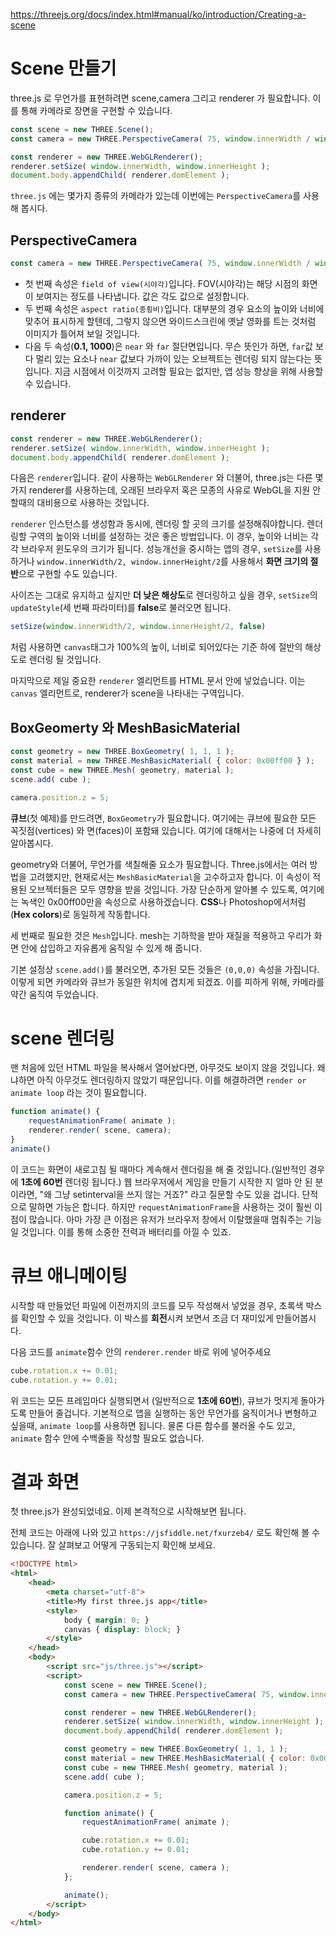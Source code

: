 https://threejs.org/docs/index.html#manual/ko/introduction/Creating-a-scene

# Scene 만들기
three.js 로 무언가를 표현하려면 scene,camera 그리고 renderer 가 필요합니다. 이를 통해 카메라로 장면을 구현할 수 있습니다.

```js
const scene = new THREE.Scene();
const camera = new THREE.PerspectiveCamera( 75, window.innerWidth / window.innerHeight, 0.1, 1000 );

const renderer = new THREE.WebGLRenderer();
renderer.setSize( window.innerWidth, window.innerHeight );
document.body.appendChild( renderer.domElement );
```

`three.js` 에는 몇가지 종류의 카메라가 있는데 이번에는 `PerspectiveCamera`를 사용해 봅시다.

## PerspectiveCamera

```js
const camera = new THREE.PerspectiveCamera( 75, window.innerWidth / window.innerHeight, 0.1, 1000 );
```

* 첫 번째 속성은 `field of view(시야각)`입니다. FOV(시야각)는 해당 시점의 화면이 보여지는 정도를 나타냅니다. 값은 각도 값으로 설정합니다.
* 두 번째 속성은 `aspect ratio(종횡비)`입니다. 대부분의 경우 요소의 높이와 너비에 맞추어 표시하게 할텐데, 그렇지 않으면 와이드스크린에 옛날 영화를 트는 것처럼 이미지가 틀어져 보일 것입니다.
* 다음 두 속성(**0.1, 1000**)은 `near` 와 `far` 절단면입니다. 무슨 뜻인가 하면, `far`값 보다 멀리 있는 요소나 `near` 값보다 가까이 있는 오브젝트는 렌더링 되지 않는다는 뜻입니다. 지금 시점에서 이것까지 고려할 필요는 없지만, 앱 성능 향상을 위해 사용할 수 있습니다.

## renderer
```js
const renderer = new THREE.WebGLRenderer();
renderer.setSize( window.innerWidth, window.innerHeight );
document.body.appendChild( renderer.domElement );
```

다음은 `renderer`입니다. 같이 사용하는 `WebGLRenderer` 와 더불어, three.js는 다른 몇가지 renderer를 사용하는데, 오래된 브라우저 혹은 모종의 사유로 WebGL을 지원 안할때의 대비용으로 사용하는 것입니다.

`renderer` 인스턴스를 생성함과 동시에, 렌더링 할 곳의 크기를 설정해줘야합니다. 렌더링할 구역의 높이와 너비를 설정하는 것은 좋은 방법입니다. 이 경우, 높이와 너비는 각각 브라우저 윈도우의 크기가 됩니다. 성능개선을 중시하는 앱의 경우, `setSize`를 사용하거나 `window.innerWidth/2, window.innerHeight/2`를 사용해서 **화면 크기의 절반**으로 구현할 수도 있습니다.

사이즈는 그대로 유지하고 싶지만 **더 낮은 해상도**로 렌더링하고 싶을 경우, `setSize`의 `updateStyle`(세 번째 파라미터)를 **false**로 불러오면 됩니다.
```js
setSize(window.innerWidth/2, window.innerHeight/2, false)
```
처럼 사용하면 `canvas`태그가 100%의 높이, 너비로 되어있다는 기준 하에 절반의 해상도로 렌더링 될 것입니다.

마지막으로 제일 중요한 `renderer` 엘리먼트를 HTML 문서 안에 넣었습니다. 이는 `canvas` 엘리먼트로, renderer가 scene을 나타내는 구역입니다.

## BoxGeomerty 와 MeshBasicMaterial
```js
const geometry = new THREE.BoxGeometry( 1, 1, 1 );
const material = new THREE.MeshBasicMaterial( { color: 0x00ff00 } );
const cube = new THREE.Mesh( geometry, material );
scene.add( cube );

camera.position.z = 5;
```

**큐브**(첫 예제)를 만드려면, `BoxGeometry`가 필요합니다. 여기에는 큐브에 필요한 모든 꼭짓점(vertices) 와 면(faces)이 포함돼 있습니다. 여기에 대해서는 나중에 더 자세히 알아봅시다.

geometry와 더불어, 무언가를 색칠해줄 요소가 필요합니다. Three.js에서는 여러 방법을 고려했지만, 현재로서는 `MeshBasicMaterial`을 고수하고자 합니다. 이 속성이 적용된 오브젝터들은 모두 영향을 받을 것입니다.
가장 단순하게 알아볼 수 있도록, 여기에는 녹색인 0x00ff00만을 속성으로 사용하겠습니다. **CSS**나 Photoshop에서처럼 (**Hex colors**)로 동일하게 작동합니다.

세 번째로 필요한 것은 `Mesh`입니다. mesh는 기하학을 받아 재질을 적용하고 우리가 화면 안에 삽입하고 자유롭게 움직일 수 있게 해 줍니다.

기본 설정상 `scene.add()`를 불러오면, 추가된 모든 것들은 `(0,0,0)` 속성을 가집니다. 이렇게 되면 카메라와 큐브가 동일한 위치에 겹치게 되겠죠. 이를 피하게 위해, 카메라를 약간 움직여 두었습니다.


# scene 렌더링
맨 처음에 있던 HTML 파일을 복사해서 열어놨다면, 아무것도 보이지 않을 것입니다. 왜냐하면 아직 아무것도 렌더링하지 않았기 때문입니다. 이를 해결하려면 `render or animate loop` 라는 것이 필요합니다.

```js
function animate() {
    requestAnimationFrame( animate );
    renderer.render( scene, camera);
}
animate()
```

이 코드는 화면이 새로고침 될 때마다 계속해서 렌더링을 해 줄 것입니다.(일반적인 경우에 **1초에 60번** 렌더링 됩니다.) 웹 브라우저에서 게임을 만들기 시작한 지 얼마 안 된 분이라면, "왜 그냥 setinterval을 쓰지 않는 거죠?" 라고 질문할 수도 있을 겁니다. 단적으로 말하면 가능은 합니다. 하지만 `requestAnimationFrame`을 사용하는 것이 훨씬 이점이 많습니다. 아마 가장 큰 이점은 유저가 브라우저 창에서 이탈했을때 멈춰주는 기능일 것입니다. 이를 통해 소중한 전력과 배터리를 아낄 수 있죠.

# 큐브 애니메이팅
시작할 때 만들었던 파일에 이전까지의 코드를 모두 작성해서 넣었을 경우, 초록색 박스를 확인할 수 있을 것입니다. 이 박스를 **회전**시켜 보면서 조금 더 재미있게 만들어봅시다.

다음 코드를 `animate`함수 안의 `renderer.render` 바로 위에 넣어주세요
```js
cube.rotation.x += 0.01;
cube.rotation.y += 0.01;
```

위 코드는 모든 프레임마다 실행되면서 (일반적으로 **1초에 60번**), 큐브가 멋지게 돌아가도록 만들어 줄겁니다. 기본적으로 앱을 실행하는 동안 무언가를 움직이거나 변형하고 싶을때, `animate loop`를 사용하면 됩니다. 물론 다른 함수를 불러올 수도 있고, `animate` 함수 안에 수백줄을 작성할 필요도 없습니다.

# 결과 화면

첫 three.js가 완성되었네요. 이제 본격적으로 시작해보면 됩니다.

전체 코드는 아래에 나와 있고 `https://jsfiddle.net/fxurzeb4/` 로도 확인해 볼 수 있습니다. 잘 살펴보고 어떻게 구동되는지 확인해 보세요.

```html
<!DOCTYPE html>
<html>
	<head>
		<meta charset="utf-8">
		<title>My first three.js app</title>
		<style>
			body { margin: 0; }
			canvas { display: block; }
		</style>
	</head>
	<body>
		<script src="js/three.js"></script>
		<script>
			const scene = new THREE.Scene();
			const camera = new THREE.PerspectiveCamera( 75, window.innerWidth / window.innerHeight, 0.1, 1000 );

			const renderer = new THREE.WebGLRenderer();
			renderer.setSize( window.innerWidth, window.innerHeight );
			document.body.appendChild( renderer.domElement );

			const geometry = new THREE.BoxGeometry( 1, 1, 1 );
			const material = new THREE.MeshBasicMaterial( { color: 0x00ff00 } );
			const cube = new THREE.Mesh( geometry, material );
			scene.add( cube );

			camera.position.z = 5;

			function animate() {
				requestAnimationFrame( animate );

				cube.rotation.x += 0.01;
				cube.rotation.y += 0.01;

				renderer.render( scene, camera );
			};

			animate();
		</script>
	</body>
</html>
```